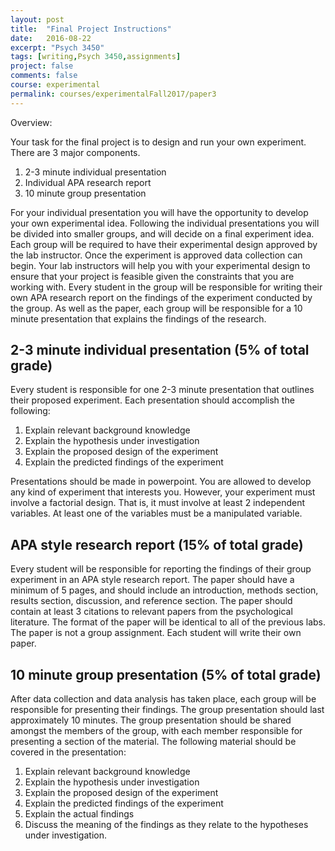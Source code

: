 ```yaml
---
layout: post
title:  "Final Project Instructions"
date:   2016-08-22
excerpt: "Psych 3450"
tags: [writing,Psych 3450,assignments]
project: false
comments: false
course: experimental
permalink: courses/experimentalFall2017/paper3
---
```


Overview:

Your task for the final project is to design and run your own experiment. There are 3 major components.

1. 2-3 minute individual presentation
2. Individual APA research report
3. 10 minute group presentation

For your individual presentation you will have the opportunity to develop your own experimental idea. Following the individual presentations you will be divided into smaller groups, and will decide on a final experiment idea. Each group will be required to have their experimental design approved by the lab instructor. Once the experiment is approved data collection can begin. Your lab instructors will help you with your experimental design to ensure that your project is feasible given the constraints that you are working with. Every student in the group will be responsible for writing their own APA research report on the findings of the experiment conducted by the group. As well as the paper, each group will be responsible for a 10 minute presentation that explains the findings of the research.

## 2-3 minute individual presentation (5% of total grade)

Every student is responsible for one 2-3 minute presentation that outlines their proposed experiment. Each presentation should accomplish the following:

1. Explain relevant background knowledge
2. Explain the hypothesis under investigation
3. Explain the proposed design of the experiment
4. Explain the predicted findings of the experiment

Presentations should be made in powerpoint. You are allowed to develop any kind of experiment that interests you. However, your experiment must involve a factorial design. That is, it must involve at least 2 independent variables. At least one of the variables must be a manipulated variable.

## APA style research report (15% of total grade)

Every student will be responsible for reporting the findings of their group experiment in an APA style research report. The paper should have a minimum of 5 pages, and should include an introduction, methods section, results section, discussion, and reference section. The paper should contain at least 3 citations to relevant papers from the psychological literature. The format of the paper will be identical to all of the previous labs. The paper is not a group assignment. Each student will write their own paper.

## 10 minute group presentation (5% of total grade)

After data collection and data analysis has taken place, each group will be responsible for presenting their findings. The group presentation should last approximately 10 minutes. The group presentation should be shared amongst the members of the group, with each member responsible for presenting a section of the material. The following material should be covered in the presentation:

1. Explain relevant background knowledge
2. Explain the hypothesis under investigation
3. Explain the proposed design of the experiment
4. Explain the predicted findings of the experiment
5. Explain the actual findings
6. Discuss the meaning of the findings as they relate to the hypotheses under investigation.
